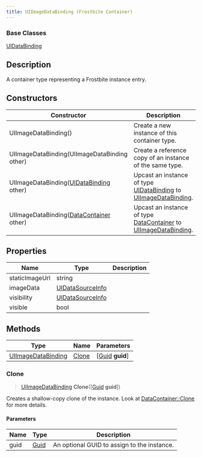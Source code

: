 ```yaml
---
title: UIImageDataBinding (Frostbite Container)
---
```

### Base Classes

[UIDataBinding](UIDataBinding)

## Description

A container type representing a Frostbite instance entry.

## Constructors

| Constructor                                                                   | Description                                                                                                                 |
| ----------------------------------------------------------------------------- | --------------------------------------------------------------------------------------------------------------------------- |
| UIImageDataBinding()                                                          | Create a new instance of this container type.                                                                               |
| UIImageDataBinding(UIImageDataBinding other)                                  | Create a reference copy of an instance of the same type.                                                                    |
| UIImageDataBinding([UIDataBinding](UIDataBinding) other)                      | Upcast an instance of type [UIDataBinding](UIDataBinding) to [UIImageDataBinding](UIImageDataBinding).                      |
| UIImageDataBinding([DataContainer](/vext/ref/cls/shr/datacontainer) other) | Upcast an instance of type [DataContainer](/vext/ref/cls/shr/datacontainer) to [UIImageDataBinding](UIImageDataBinding). |

## Properties

| Name           | Type                                 | Description |
| -------------- | ------------------------------------ | ----------- |
| staticImageUrl | string                               |             |
| imageData      | [UIDataSourceInfo](UIDataSourceInfo) |             |
| visibility     | [UIDataSourceInfo](UIDataSourceInfo) |             |
| visible        | bool                                 |             |

## Methods

| Type                                     | Name            | Parameters                                     |
| ---------------------------------------- | --------------- | ---------------------------------------------- |
| [UIImageDataBinding](UIImageDataBinding) | [Clone](#clone) | \[[Guid](/vext/ref/cls/shr/guid) **guid**\] |

### Clone

> [UIImageDataBinding](UIImageDataBinding) **Clone**(\[[Guid](/vext/ref/cls/shr/guid) **guid**\])

Creates a shallow-copy clone of the instance. Look at [DataContainer::Clone](/vext/ref/cls/shr/datacontainer#clone) for more details.

#### Parameters

| Name | Type         | Description                                 |
| ---- | ------------ | ------------------------------------------- |
| guid | [Guid](Guid) | An optional GUID to assign to the instance. |
